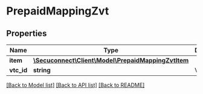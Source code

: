 # PrepaidMappingZvt

## Properties
Name | Type | Description | Notes
------------ | ------------- | ------------- | -------------
**item** | [**\Secuconnect\Client\Model\PrepaidMappingZvtItem**](PrepaidMappingZvtItem.md) |  | 
**vtc_id** | **string** | Vtc id | 

[[Back to Model list]](../README.md#documentation-for-models) [[Back to API list]](../README.md#documentation-for-api-endpoints) [[Back to README]](../README.md)



